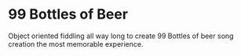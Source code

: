 # 99 Bottles of Beer
Object oriented fiddling all way long to create 99 Bottles of beer song creation the most memorable experience.
